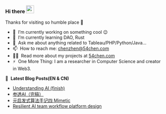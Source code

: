 ### Hi there <a href="https://www.54chen.com/"><img src="https://media.giphy.com/media/hvRJCLFzcasrR4ia7z/giphy.gif" width="25px"></a>
Thanks for visiting so humble place :rofl:

- 🔭 &nbsp;I’m currently working on something cool :wink:
- 🌱 &nbsp;I’m currently learning DAO, Rust
- 💬 &nbsp;Ask me about anything related to Tableau/PHP/Python/Java...
- 📫 &nbsp;How to reach me: chenzhen@54chen.com
- 👨‍💻 &nbsp;Read more about my projects at [54chen.com](https://www.54chen.com/)
- ⚡ &nbsp;One More Thing: I am a researcher in Computer Science and creator in Web3.

📕 &nbsp;**Latest Blog Posts(EN & CN)**
<!-- BLOG-POST-LIST:START -->
- [Understanding AI &lpar;finish&rpar;](https://54chen.com/understanding-ai-finish/)
- [参透AI（完稿）](https://54chen.com/%E5%8F%82%E9%80%8Fai%E5%AE%8C%E7%A8%BF/)
- [元启发式算法手记四 Mimetic](https://54chen.com/%E5%85%83%E5%90%AF%E5%8F%91%E5%BC%8F%E7%AE%97%E6%B3%95%E6%89%8B%E8%AE%B0%E5%9B%9B-mimetic/)
- [Resilient AI team workflow platform design](https://54chen.com/resilient-ai-team-workflow-platform-design/)
<!-- BLOG-POST-LIST:END -->
